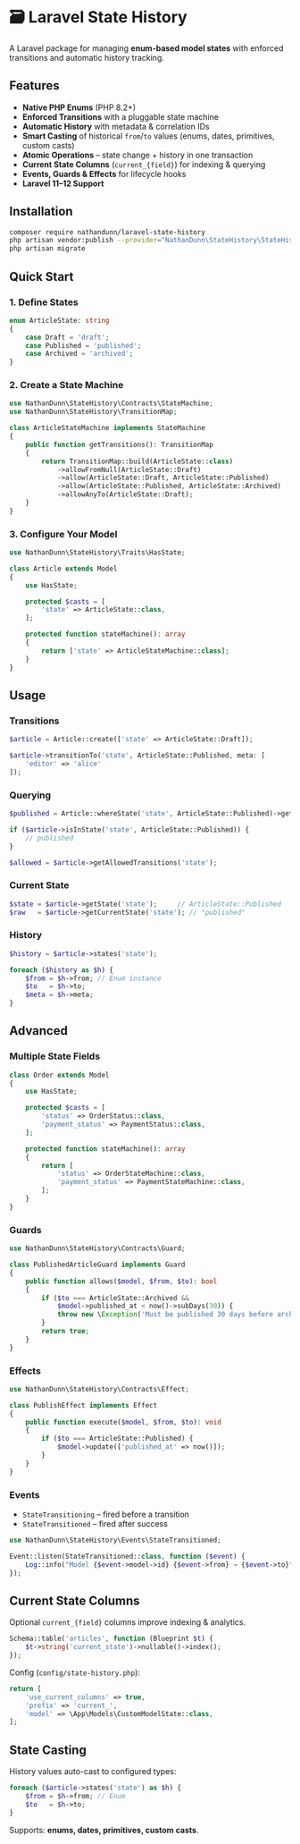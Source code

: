 # 🗃️ Laravel State History

A Laravel package for managing **enum-based model states** with enforced transitions and automatic history tracking.

## Features

- **Native PHP Enums** (PHP 8.2+)
- **Enforced Transitions** with a pluggable state machine
- **Automatic History** with metadata & correlation IDs
- **Smart Casting** of historical `from`/`to` values (enums, dates, primitives, custom casts)
- **Atomic Operations** – state change + history in one transaction
- **Current State Columns** (`current_{field}`) for indexing & querying
- **Events, Guards & Effects** for lifecycle hooks
- **Laravel 11–12 Support**

## Installation

```bash
composer require nathandunn/laravel-state-history
php artisan vendor:publish --provider="NathanDunn\StateHistory\StateHistoryServiceProvider" --tag="migrations"
php artisan migrate
```

## Quick Start

### 1. Define States

```php
enum ArticleState: string
{
    case Draft = 'draft';
    case Published = 'published';
    case Archived = 'archived';
}
```

### 2. Create a State Machine

```php
use NathanDunn\StateHistory\Contracts\StateMachine;
use NathanDunn\StateHistory\TransitionMap;

class ArticleStateMachine implements StateMachine
{
    public function getTransitions(): TransitionMap
    {
        return TransitionMap::build(ArticleState::class)
            ->allowFromNull(ArticleState::Draft)
            ->allow(ArticleState::Draft, ArticleState::Published)
            ->allow(ArticleState::Published, ArticleState::Archived)
            ->allowAnyTo(ArticleState::Draft);
    }
}
```

### 3. Configure Your Model

```php
use NathanDunn\StateHistory\Traits\HasState;

class Article extends Model
{
    use HasState;

    protected $casts = [
        'state' => ArticleState::class,
    ];

    protected function stateMachine(): array
    {
        return ['state' => ArticleStateMachine::class];
    }
}
```

## Usage

### Transitions

```php
$article = Article::create(['state' => ArticleState::Draft]);

$article->transitionTo('state', ArticleState::Published, meta: [
    'editor' => 'alice'
]);
```

### Querying

```php
$published = Article::whereState('state', ArticleState::Published)->get();

if ($article->isInState('state', ArticleState::Published)) {
    // published
}

$allowed = $article->getAllowedTransitions('state');
```

### Current State

```php
$state = $article->getState('state');     // ArticleState::Published
$raw   = $article->getCurrentState('state'); // "published"
```

### History

```php
$history = $article->states('state');

foreach ($history as $h) {
    $from = $h->from; // Enum instance
    $to   = $h->to;
    $meta = $h->meta;
}
```

## Advanced

### Multiple State Fields

```php
class Order extends Model
{
    use HasState;

    protected $casts = [
        'status' => OrderStatus::class,
        'payment_status' => PaymentStatus::class,
    ];

    protected function stateMachine(): array
    {
        return [
            'status' => OrderStateMachine::class,
            'payment_status' => PaymentStateMachine::class,
        ];
    }
}
```

### Guards

```php
use NathanDunn\StateHistory\Contracts\Guard;

class PublishedArticleGuard implements Guard
{
    public function allows($model, $from, $to): bool
    {
        if ($to === ArticleState::Archived &&
            $model->published_at < now()->subDays(30)) {
            throw new \Exception('Must be published 30 days before archiving');
        }
        return true;
    }
}
```

### Effects

```php
use NathanDunn\StateHistory\Contracts\Effect;

class PublishEffect implements Effect
{
    public function execute($model, $from, $to): void
    {
        if ($to === ArticleState::Published) {
            $model->update(['published_at' => now()]);
        }
    }
}
```

### Events

- `StateTransitioning` – fired before a transition
- `StateTransitioned` – fired after success

```php
use NathanDunn\StateHistory\Events\StateTransitioned;

Event::listen(StateTransitioned::class, function ($event) {
    Log::info("Model {$event->model->id} {$event->from} → {$event->to}");
});
```

## Current State Columns

Optional `current_{field}` columns improve indexing & analytics.

```php
Schema::table('articles', function (Blueprint $t) {
    $t->string('current_state')->nullable()->index();
});
```

Config (`config/state-history.php`):

```php
return [
    'use_current_columns' => true,
    'prefix' => 'current_',
    'model' => \App\Models\CustomModelState::class,
];
```

## State Casting

History values auto-cast to configured types:

```php
foreach ($article->states('state') as $h) {
    $from = $h->from; // Enum
    $to   = $h->to;
}
```

Supports: **enums, dates, primitives, custom casts**.
